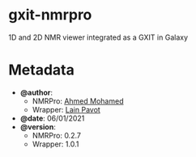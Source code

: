# gxit-nmrpro
1D and 2D NMR viewer integrated as a GXIT in Galaxy

Metadata
========

 * **@author**:
    * NMRPro: [Ahmed Mohamed](https://github.com/ahmohamed)
    * Wrapper: [Lain Pavot](https://github.com/Lain-inrae)
 * **@date**: 06/01/2021
 * **@version**:
    * NMRPro: 0.2.7
    * Wrapper: 1.0.1